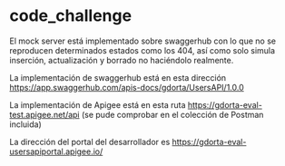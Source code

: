 # code_challenge

El mock server está implementado sobre swaggerhub con lo que no se reproducen determinados estados como los 404, así como solo simula inserción, actualización y borrado no haciéndolo realmente.

La implementación de swaggerhub está en esta dirección https://app.swaggerhub.com/apis-docs/gdorta/UsersAPI/1.0.0

La implementación de Apigee está en esta ruta https://gdorta-eval-test.apigee.net/api (se pude comprobar en el colección de Postman incluida)

La dirección del portal del desarrollador es https://gdorta-eval-usersapiportal.apigee.io/ 
